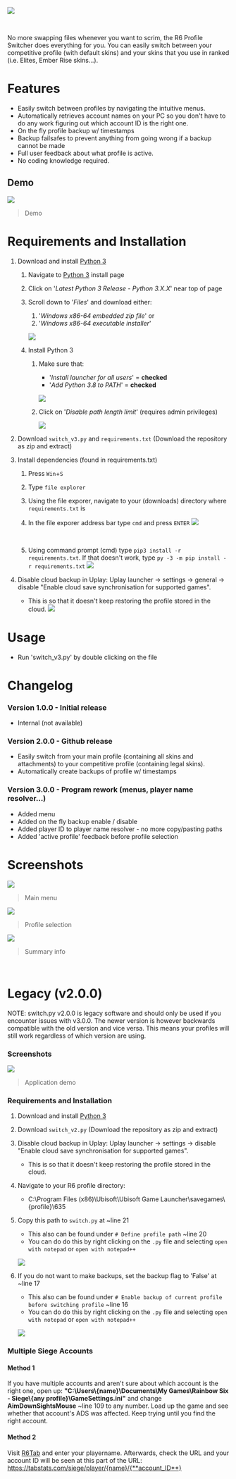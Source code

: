 ![](readme_files/title.jpg)

&nbsp;

No more swapping files whenever you want to scrim, the R6 Profile Switcher does everything for you. You can easily switch between your competitive profile (with default skins) and your skins that you use in ranked (i.e. Elites, Ember Rise skins...).

# Features
 - Easily switch between profiles by navigating the intuitive menus.
 - Automatically retrieves account names on your PC so you don't have to do any work figuring out which account ID is the right one.
 - On the fly profile backup w/ timestamps
 - Backup failsafes to prevent anything from going wrong if a backup cannot be made
 - Full user feedback about what profile is active.
 - No coding knowledge required.

## Demo

![](readme_files/demo/demo1.gif)
> Demo

# Requirements and Installation
 1) Download and install [Python 3](https://www.python.org/)
    1) Navigate to [Python 3](https://www.python.org/downloads/windows/) install page
    2) Click on '_Latest Python 3 Release - Python 3.X.X_' near top of page
    3) Scroll down to '_Files_' and download either:
        1) '_Windows x86-64 embedded zip file_' or
        2) '_Windows x86-64 executable installer_'
        
        ![](readme_files/install/1.jpg)
    4) Install Python 3
        1) Make sure that:
            - '_Install launcher for all users_' = **checked**
            - '_Add Python 3.8 to PATH_' = **checked**
            
            ![](readme_files/install/2.jpg)
        2) Click on '_Disable path length limit_' (requires admin privileges)
        
            ![](readme_files/install/3.jpg)
 
 2) Download `switch_v3.py` and `requirements.txt` (Download the repository as zip and extract)
 
 3) Install dependencies (found in requirements.txt)
    1) Press `Win`+`S`
    
    2) Type `file explorer`
    
    3) Using the file exporer, navigate to your (downloads) directory where `requirements.txt` is
    
    4) In the file exporer address bar type `cmd` and press `ENTER`
    ![](readme_files/install/4.gif)
    
    &nbsp;
    
    5) Using command prompt (cmd) type `pip3 install -r requirements.txt`. If that doesn't work, type `py -3 -m pip install -r requirements.txt`
    ![](readme_files/install/5.gif)
    
 4) Disable cloud backup in Uplay: Uplay launcher -> settings -> general -> disable "Enable cloud save synchronisation for supported games". 
	- This is so that it doesn't keep restoring the profile stored in the cloud.
	![](readme_files/install/6.jpg)

# Usage
 - Run 'switch_v3.py' by double clicking on the file

# Changelog
### Version 1.0.0 - Initial release
 - Internal (not available)
 
### Version 2.0.0 - Github release
 - Easily switch from your main profile (containing all skins and attachments) to your competitive profile (containing legal skins).
 - Automatically create backups of profile w/ timestamps
 
### Version 3.0.0 - Program rework (menus, player name resolver...)
 - Added menu
 - Added on the fly backup enable / disable
 - Added player ID to player name resolver - no more copy/pasting paths
 - Added 'active profile' feedback before profile selection
 
# Screenshots

![](readme_files/demo/main_menu_screenshot.png)
> Main menu

![](readme_files/demo/profile_menu_screenshot.png)
> Profile selection

![](readme_files/demo/profile_summary_screenshot.png)
> Summary info

&nbsp;

# Legacy (v2.0.0)

NOTE: switch.py v2.0.0 is legacy software and should only be used if you encounter issues with v3.0.0.
The newer version is however backwards compatible with the old version and vice versa.
This means your profiles will still work regardless of which version are using.

### Screenshots

![](readme_files/legacy/demo1.gif)
> Application demo

### Requirements and Installation
 1) Download and install [Python 3](https://www.python.org/)
 2) Download `switch_v2.py` (Download the repository as zip and extract)
 3) Disable cloud backup in Uplay: Uplay launcher -> settings -> disable "Enable cloud save synchronisation for supported games". 
	- This is so that it doesn't keep restoring the profile stored in the cloud.
 4) Navigate to your R6 profile directory:
    - C:\Program Files (x86)\Ubisoft\Ubisoft Game Launcher\savegames\\{profile}\635
 5) Copy this path to `switch.py` at ~line 21
    - This also can be found under `# Define profile path` ~line 20
    - You can do do this by right clicking on the `.py` file and selecting `open with notepad` or `open with notepad++`
    
    ![](readme_files/legacy/demo2.gif)
    
 6) If you do not want to make backups, set the backup flag to 'False' at ~line 17 
    - This also can be found under `# Enable backup of current profile before switching profile` ~line 16
    - You can do do this by right clicking on the `.py` file and selecting `open with notepad` or `open with notepad++`
    
    ![](readme_files/legacy/demo3.gif)

### Multiple Siege Accounts

#### Method 1
If you have multiple accounts and aren't sure about which account is the right one, open up: **"C:\Users\\{name}\Documents\My Games\Rainbow Six - Siege\\{any profile}\GameSettings.ini"** and change **AimDownSightsMouse** ~line 109 to any number. Load up the game and see whether that account's ADS was affected. Keep trying until you find the right account.

#### Method 2
Visit [R6Tab](https://tabstats.com/siege) and enter your playername.
Afterwards, check the URL and your account ID will be seen at this part of the URL:
https://tabstats.com/siege/player/{name}/{**account_ID**}

